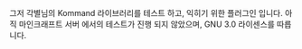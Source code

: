 그저 각별님의 Kommand 라이브러리를 테스트 하고, 익히기 위한 플러그인 입니다. 아직 마인크래프트 서버 에서의 테스트가 진행 되지 않았으며, GNU 3.0 라이센스를 따릅니다.
